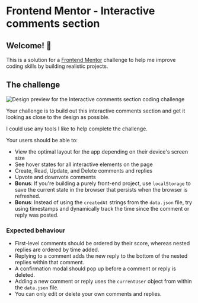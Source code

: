 # Frontend Mentor - Interactive comments section

## Welcome! 👋

This is a solution for a [Frontend Mentor](https://www.frontendmentor.io) challenge to help me improve coding skills by building realistic projects.

## The challenge

![Design preview for the Interactive comments section coding challenge](https://user-images.githubusercontent.com/82803009/165188106-ba2c6898-5f86-42f5-92e5-96f3342142b6.jpg)

Your challenge is to build out this interactive comments section and get it looking as close to the design as possible.

I could use any tools I like to help complete the challenge.

Your users should be able to:

- View the optimal layout for the app depending on their device's screen size
- See hover states for all interactive elements on the page
- Create, Read, Update, and Delete comments and replies
- Upvote and downvote comments
- **Bonus**: If you're building a purely front-end project, use `localStorage` to save the current state in the browser that persists when the browser is refreshed.
- **Bonus**: Instead of using the `createdAt` strings from the `data.json` file, try using timestamps and dynamically track the time since the comment or reply was posted.

### Expected behaviour

- First-level comments should be ordered by their score, whereas nested replies are ordered by time added.
- Replying to a comment adds the new reply to the bottom of the nested replies within that comment.
- A confirmation modal should pop up before a comment or reply is deleted.
- Adding a new comment or reply uses the `currentUser` object from within the `data.json` file.
- You can only edit or delete your own comments and replies.


